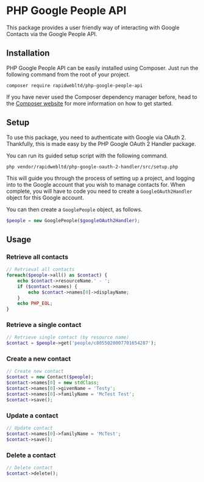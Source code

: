 # PHP Google People API

This package provides a user friendly way of interacting with Google Contacts via the Google People API.

## Installation

PHP Google People API can be easily installed using Composer. Just run the following command from the root of your project.

```
composer require rapidwebltd/php-google-people-api
```

If you have never used the Composer dependency manager before, head to the [Composer website](https://getcomposer.org/) for more information on how to get started.

## Setup

To use this package, you need to authenticate with Google via OAuth 2. Thankfully, this is made easy by the PHP Google OAuth 2 Handler package.

You can run its guided setup script with the following command.

```
php vendor/rapidwebltd/php-google-oauth-2-handler/src/setup.php
```

This will guide you through the process of setting up a project, and logging into to the Google account that you wish to manage contacts for.
When complete, you will have to code you need to create a `GoogleOAuth2Handler` object for this Google account.

You can then create a `GooglePeople` object, as follows.

```php
$people = new GooglePeople($googleOAuth2Handler);
```

## Usage

### Retrieve all contacts

```php
// Retrieval all contacts
foreach($people->all() as $contact) {
    echo $contact->resourceName.' - ';
    if ($contact->names) {
        echo $contact->names[0]->displayName;
    }
    echo PHP_EOL;
}
```

### Retrieve a single contact

```php
// Retrieve single contact (by resource name)
$contact = $people->get('people/c8055020007701654287');
```

### Create a new contact

```php
// Create new contact
$contact = new Contact($people);
$contact->names[0] = new stdClass;
$contact->names[0]->givenName = 'Testy';
$contact->names[0]->familyName = 'McTest Test';
$contact->save();
```

### Update a contact

```php
// Update contact
$contact->names[0]->familyName = 'McTest';
$contact->save();
```

### Delete a contact

```php
// Delete contact
$contact->delete();
```